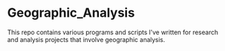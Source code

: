 # Geographic_Analysis
This repo contains various programs and scripts I've written for research and analysis projects that involve geographic analysis.
